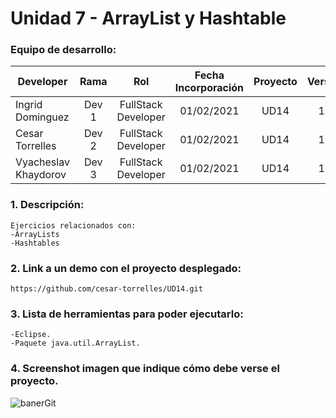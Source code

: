 # Unidad 7 - ArrayList y Hashtable

### Equipo de desarrollo:

| Developer | Rama | Rol | Fecha Incorporación | Proyecto | Versión |
| --- | :---:  | :---:  | :---:  | :---: | :---:  |
| Ingrid Dominguez | Dev 1 | FullStack Developer | 01/02/2021 | UD14  | 1.0  |
| Cesar Torrelles | Dev 2 | FullStack Developer | 01/02/2021 | UD14  | 1.0  | 
| Vyacheslav Khaydorov | Dev 3 | FullStack Developer| 01/02/2021 | UD14  | 1.0  |

### 1. Descripción:
```
Ejercicios relacionados con:
-ArrayLists
-Hashtables
```

### 2. Link a un demo con el proyecto desplegado:
```
https://github.com/cesar-torrelles/UD14.git
```
### 3. Lista de herramientas para poder ejecutarlo:
```
-Eclipse.
-Paquete java.util.ArrayList.
```
### 4. Screenshot imagen que indique cómo debe verse el proyecto.
![banerGit](https://github.com/idominguez25/Curso_JavaAngular/blob/master/UD7/UD7.PNG)
